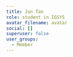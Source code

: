 ```yaml
---
title: Jun Tan
role: student in IGSYS
avatar_filename: avatar
social: []
superuser: false
user_groups:
  - Member
---
```


